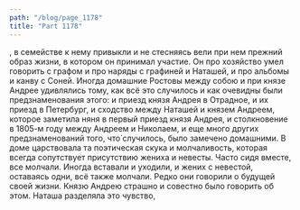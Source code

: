 ```yaml
---
path: "/blog/page_1178"
title: "Part 1178"
---
```


, в семействе к нему привыкли и не стесняясь вели при нем прежний образ жизни, в котором он принимал участие. Он про хозяйство умел говорить с графом и про наряды с графиней и Наташей, и про альбомы и канву с Соней. Иногда домашние Ростовы между собою и при князе Андрее удивлялись тому, как всё это случилось и как очевидны были предзнаменования этого: и приезд князя Андрея в Отрадное, и их приезд в Петербург, и сходство между Наташей и князем Андреем, которое заметила няня в первый приезд князя Андрея, и столкновение в 1805-м году между Андреем и Николаем, и еще много других предзнаменований того, что́ случилось, было замечено домашними.
В доме царствовала та поэтическая скука и молчаливость, которая всегда сопутствует присутствию жениха и невесты. Часто сидя вместе, все молчали. Иногда вставали и уходили, и жених с невестой, оставаясь одни, всё также молчали. Редко они говорили о будущей своей жизни. Князю Андрею страшно и совестно было говорить об этом. Наташа разделяла это чувство, 
